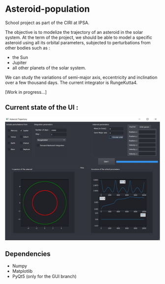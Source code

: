 # Asteroid-population

School project as part of the CIRI at IPSA. 

The objective is to modelize the trajectory of an asteroid in the solar system. At the term of the project, we should be able to model a specific asteroid using all its orbital parameters, subjected to perturbations from other bodies such as :

- the Sun
- Jupiter
- all other planets of the solar system.

We can study the variations of semi-major axis, eccentricity and inclination over a few thousand days.
The current integrator is RungeKutta4.

[Work in progress...]

## Current state of the UI :

![](screen.jpg)

## Dependencies 
- Numpy
- Matplotlib
- PyQt5 (only for the GUI branch)
